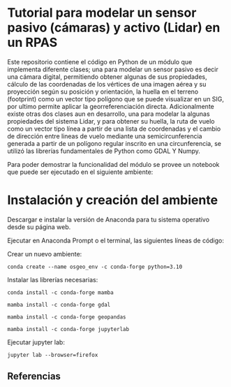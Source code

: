 # Tutorial para modelar un sensor pasivo (cámaras) y activo (Lidar) en un RPAS 

Este repositorio contiene el código en Python de un módulo que implementa diferente clases; una para modelar un sensor pasivo es decir una cámara digital, permitiendo obtener algunas de sus propiedades, cálculo de las coordenadas de los vértices de una imagen aérea y su proyección según su posición y orientación, la huella en el terreno (footprint) como un vector tipo polígono que se puede visualizar en un SIG, por ultimo permite aplicar la georreferenciación directa. Adicionalmente existe otras dos clases aun en desarrollo, una para modelar la algunas propiedades del sistema Lidar, y para obtener su huella, la ruta de vuelo como un vector tipo línea a partir de una lista de coordenadas y el cambio de dirección entre lineas de vuelo mediante una semicircunferencia generada a partir de un polígono regular inscrito en una circunferencia, se utilizó las librerías fundamentales de Python como GDAL Y Numpy.

Para poder demostrar la funcionalidad del módulo se provee un notebook que puede ser ejecutado en el siguiente ambiente: 

# Instalación y creación del ambiente

Descargar e instalar la versión de Anaconda para tu sistema operativo desde su página web.

Ejecutar en Anaconda Prompt o el terminal, las siguientes líneas de código:

Crear un nuevo ambiente:

```
conda create --name osgeo_env -c conda-forge python=3.10
```

Instalar las librerías necesarias:
```
conda install -c conda-forge mamba
```

```
mamba install -c conda-forge gdal
```

```
mamba install -c conda-forge geopandas
```

```
mamba install -c conda-forge jupyterlab
```

Ejecutar jupyter lab:

 ```
jupyter lab --browser=firefox
```


## Referencias

